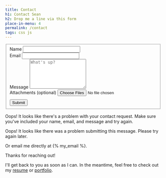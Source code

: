```yaml
---
title: Contact
h1: Contact Sean
h2: Drop me a line via this form
place-in-menu: 4
permalink: /contact
tags: css js
---
```

<div id="main">
  <form id="form" action="#">
    <fieldset id="form-fields">
      <div>
        <label>Name</label>
        <input type="text" name="name" id="name" required>
      </div>
      <div>
        <label>Email</label>
        <input type="email" name="email" id="email" required>
      </div>
      <div>
        <label>Message</label>
        <textarea name="message" id="message" placeholder="What's up?" rows="6" required></textarea>
      </div>
      <div>
        <label>Attachments (optional)</label>
        <input type="file" name="attachments" id="attachments"  multiple>
      </div>
      <div style="padding-top:0.7rem;">
        <input type="submit" value="Submit">
      </div>
      <div id="loader" class="loader hidden"></div>
    </fieldset>
  </form>
  <div id="400e" class="hidden">
    <p class="error">Oops! It looks like there's a problem with your contact request. Make sure you've included your name, email, and message and try again.</p>
  </div>
  <div id="500e" class="hidden">
    <p class="error">Oops! It looks like there was a problem submitting this message. Please try again later.</p>
  </div>
  <p>Or email me directly at {% my_email %}. </p>
</div>
<div id="success" class="hidden">
  <p>Thanks for reaching out!</p>
  <p>I'll get back to you as soon as I can. In the meantime, feel free to check out my <a href="/resume">resume</a> or <a href="/portfolio">portfolio</a>. </p>
</div>